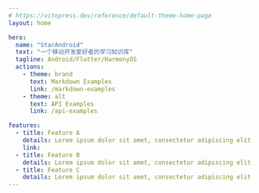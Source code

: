 ```yaml
---
# https://vitepress.dev/reference/default-theme-home-page
layout: home

hero:
  name: "StarAndroid"
  text: "一个移动开发爱好者的学习知识库"
  tagline: Android/Flutter/HarmonyOS
  actions:
    - theme: brand
      text: Markdown Examples
      link: /markdown-examples
    - theme: alt
      text: API Examples
      link: /api-examples

features:
  - title: Feature A
    details: Lorem ipsum dolor sit amet, consectetur adipiscing elit
    link: 
  - title: Feature B
    details: Lorem ipsum dolor sit amet, consectetur adipiscing elit
  - title: Feature C
    details: Lorem ipsum dolor sit amet, consectetur adipiscing elit
---
```


